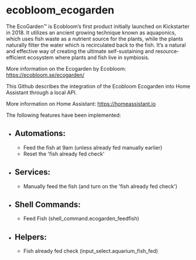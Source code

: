 # ecobloom_ecogarden

The EcoGarden™ is Ecobloom’s first product initially launched on Kickstarter in 2018. It utilizes an ancient growing technique known as aquaponics, which uses fish waste as a nutrient source for the plants, while the plants naturally filter the water which is recirculated back to the fish. It’s a natural and effective way of creating the ultimate self-sustaining and resource-efficient ecosystem where plants and fish live in symbiosis.

More information on the Ecogarden by Ecobloom: https://ecobloom.se/ecogarden/

This Github describes the integration of the Ecobloom Ecogarden into Home Assistant through a local API.

More information on Home Assistant: https://homeassistant.io

The following features have been implemented:
  - Automations:
    - 
    - Feed the fish at 9am (unless already fed manually earlier)
    - Reset the 'fish already fed check'

  - Services:
    -
    - Manually feed the fish (and turn on the 'fish already fed check')

  - Shell Commands:
    -
    - Feed Fish (shell_command.ecogarden_feedfish)

  - Helpers:
    - 
    - Fish already fed check (input_select.aquarium_fish_fed)

